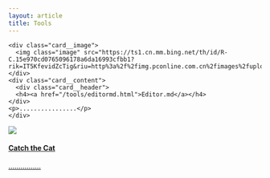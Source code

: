```yaml
---
layout: article
title: Tools
---
```

  <div class="card card--clickable">
    
    <div class="card__image">
      <img class="image" src="https://ts1.cn.mm.bing.net/th/id/R-C.15e970cd0765096178a6da16993cfbb1?rik=IT5KfevidZcTig&riu=http%3a%2f%2fimg.pconline.com.cn%2fimages%2fupload%2fupc%2ftx%2fwallpaper%2f1210%2f22%2fc0%2f14558824_1350879506501.jpg&ehk=X9ro%2fg%2fGTmsglVrbV%2bmy8c3wsAvcHseqcEhsf80RMWA%3d&risl=&pid=ImgRaw&r=0"/>
    </div>
    <div class="card__content">
      <div class="card__header">
      <h4><a href="/tools/editormd.html">Editor.md</a></h4>
    </div>
    <p>................</p>
    </div>
  </div>
  
  
  <div class="card card--clickable">
    <a href="/tools/catch-the-cat.html">
    <div class="card__image">
      <img class="image" src="https://ts1.cn.mm.bing.net/th/id/R-C.15e970cd0765096178a6da16993cfbb1?rik=IT5KfevidZcTig&riu=http%3a%2f%2fimg.pconline.com.cn%2fimages%2fupload%2fupc%2ftx%2fwallpaper%2f1210%2f22%2fc0%2f14558824_1350879506501.jpg&ehk=X9ro%2fg%2fGTmsglVrbV%2bmy8c3wsAvcHseqcEhsf80RMWA%3d&risl=&pid=ImgRaw&r=0"/>
    </div>
    <div class="card__content">
      <div class="card__header">
      <h4>Catch the Cat</h4>
    </div>
    <p>................</p>
    </div>
      </a>
  </div>
  

